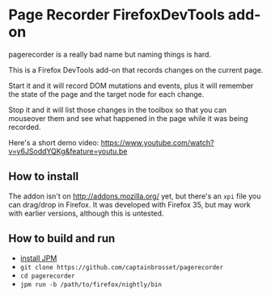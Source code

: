 # Page Recorder FirefoxDevTools add-on

pagerecorder is a really bad name but naming things is hard.

This is a Firefox DevTools add-on that records changes on the current page.

Start it and it will record DOM mutations and events, plus it will remember the state of the page and the target node for each change.

Stop it and it will list those changes in the toolbox so that you can mouseover them and see what happened in the page while it was being recorded.

Here's a short demo video: https://www.youtube.com/watch?v=y6JSoddYQKg&feature=youtu.be

## How to install

The addon isn't on http://addons.mozilla.org/ yet, but there's an `xpi` file you can drag/drop in Firefox.
It was developed with Firefox 35, but may work with earlier versions, although this is untested.

## How to build and run

* [install JPM](https://www.npmjs.org/package/jpm)
* `git clone https://github.com/captainbrosset/pagerecorder`
* `cd pagerecorder`
* `jpm run -b /path/to/firefox/nightly/bin`
